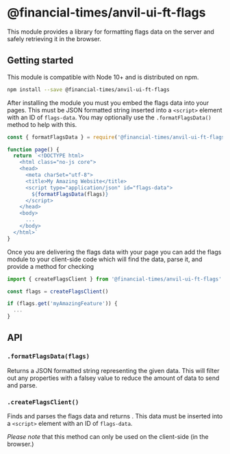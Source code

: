 # @financial-times/anvil-ui-ft-flags

This module provides a library for formatting flags data on the server and safely retrieving it in the browser.


## Getting started

This module is compatible with Node 10+ and is distributed on npm.

```sh
npm install --save @financial-times/anvil-ui-ft-flags
```

After installing the module you must you embed the flags data into your pages. This must be JSON formatted string inserted into a `<script>` element with an ID of `flags-data`. You may optionally use the `.formatFlagsData()` method to help with this.

```js
const { formatFlagsData } = require('@financial-times/anvil-ui-ft-flags')

function page() {
  return `<!DOCTYPE html>
    <html class="no-js core">
    <head>
      <meta charSet="utf-8">
      <title>My Amazing Website</title>
      <script type="application/json" id="flags-data">
        ${formatFlagsData(flags)}
      </script>
    </head>
    <body>
      ...
    </body>
  </html>`
}
```

Once you are delivering the flags data with your page you can add the flags module to your client-side code which will find the data, parse it, and provide a method for checking

```js
import { createFlagsClient } from '@financial-times/anvil-ui-ft-flags'

const flags = createFlagsClient()

if (flags.get('myAmazingFeature')) {
  ...
}
```


## API

### `.formatFlagsData(flags)`

Returns a JSON formatted string representing the given data. This will filter out any properties with a falsey value to reduce the amount of data to send and parse.

### `.createFlagsClient()`

Finds and parses the flags data and returns . This data must be inserted into a `<script>` element with an ID of `flags-data`.

_Please note_ that this method can only be used on the client-side (in the browser.)
